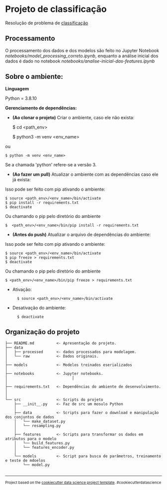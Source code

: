 # Projeto de classificação

Resolução de problema de [classificação](http://archive.ics.uci.edu/ml/datasets/Census+Income)


## Processamento

O processamento dos dados e dos modelos são feito no Jupyter Notebook _notebooks/model_processing_correto.ipynb_,
enquanto a análise inicial dos dados é dado no notebook _notebooks/analise-inicial-das-features.ipynb_

## Sobre o ambiente: 

**Linguagem**

Python = 3.8.10


**Gerenciamento de dependências:**

- **(Ao clonar o projeto)** Criar o ambiente, caso ele não exista:


    $ cd <path_env>

    $ python3 -m venv <env_name>

ou

    $ python -m venv <env_name>

Se a chamada 'python' refere-se a versão 3.

- **(Ao fazer um pull)** Atualizar o ambiente com as dependências caso ele já exista:

Isso pode ser feito com pip ativando o ambiente:

    $ source <path_env>/<env_name>/bin/activate
    $ pip install -r requirements.txt
    $ deactivate

Ou chamando o pip pelo diretório do ambiente

    $  <path_env>/<env_name>/bin/pip install -r requirements.txt


- **(Antes do push)** Atualizar o arquivo de dependências do ambiente:

Isso pode ser feito com pip ativando o ambiente:

    $ source <path_env>/<env_name>/bin/activate
    $ pip freeze > requirements.txt
    $ deactivate

Ou chamando o pip pelo diretório do ambiente

    $ <path_env>/<env_name>/bin/pip freeze > requirements.txt


- Ativação: 


        $ source <path_env>/<env_name>/bin/activate


- Desativação do ambiente:


        $ deactivate




## Organização do projeto

    
    ├── README.md          <- Apresentação do projeto.
    ├── data
    │   ├── processed      <- dados processados para modelagem.
    │   └── raw            <- Dados originais.
    │
    ├── models             <- Modelos treinados eserializados
    │
    ├── notebooks          <- Jupyter notebooks. 
    │                             │                         
    │
    ├── requirements.txt   <- Dependências do ambiente de desenvolvimento.
    │                 
    │
    └── src                <- Scripts do projeto
        ├── __init__.py    <- Faz de src um mosulo Python
        │
        ├── data           <- Scripts para fazer o download e manipulação dos conjuntos de dados
        │   └── make_dataset.py
        │   └── resampling.py
        │
        ├── features       <- Scripts para transformar os dados em atributos para o modelo
        │   └── build_features.py
        │   └── features_encoder.py
        │
        └── models         <- Script para busca de parâmetros, treinamento e teste de mdoelos
            └── model.py                               
            
 

--------

<p><small>Project based on the <a target="_blank" href="https://drivendata.github.io/cookiecutter-data-science/">cookiecutter data science project template</a>. #cookiecutterdatascience</small></p>
